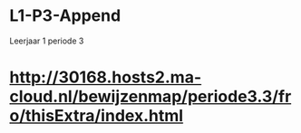 # L1-P3-Append
Leerjaar 1 periode 3

# http://30168.hosts2.ma-cloud.nl/bewijzenmap/periode3.3/fro/thisExtra/index.html
